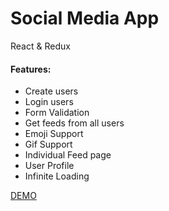 # Social Media App
 React & Redux

#### Features:
* Create users
* Login users
* Form Validation
* Get feeds from all users
* Emoji Support
* Gif Support
* Individual Feed page
* User Profile
* Infinite Loading


[DEMO](https://rohankumr.github.io/campk12 "Social Media app")
